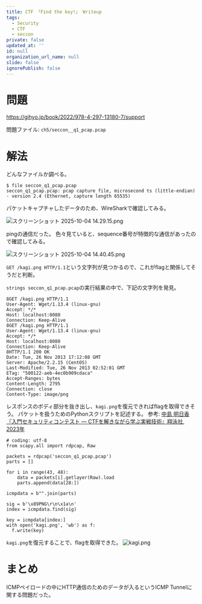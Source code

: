 ```yaml
---
title: CTF 「Find the key!」 Writeup
tags:
  - Security
  - CTF
  - seccon
private: false
updated_at: ''
id: null
organization_url_name: null
slide: false
ignorePublish: false
---
```

# 問題

https://gihyo.jp/book/2022/978-4-297-13180-7/support

問題ファイル: `ch5/seccon__q1_pcap.pcap`

# 解法

どんなファイルか調べる。

```:bash
$ file seccon_q1_pcap.pcap
seccon_q1_pcap.pcap: pcap capture file, microsecond ts (little-endian) - version 2.4 (Ethernet, capture length 65535)
```

パケットキャプチャしたデータのため、WireSharkで確認してみる。

![スクリーンショット 2025-10-04 14.29.15.png](https://qiita-image-store.s3.ap-northeast-1.amazonaws.com/0/3862159/1378ee18-7f55-4183-8a2d-b5b242202050.png)

pingの通信だった。
色々見ていると、sequence番号が特徴的な通信があったので確認してみる。

![スクリーンショット 2025-10-04 14.40.45.png](https://qiita-image-store.s3.ap-northeast-1.amazonaws.com/0/3862159/51d2d6fa-2218-4e6d-bd73-a8e7c36608a6.png)

`GET /kagi.png HTTP/1.1`という文字列が見つかるので、これがflagと関係してそうだと判断。

`strings seccon_q1_pcap.pcap`の実行結果の中で、下記の文字列を発見。

```
8GET /kagi.png HTTP/1.1
User-Agent: Wget/1.13.4 (linux-gnu)
Accept: */*
Host: localhost:8080
Connection: Keep-Alive
8GET /kagi.png HTTP/1.1
User-Agent: Wget/1.13.4 (linux-gnu)
Accept: */*
Host: localhost:8080
Connection: Keep-Alive
8HTTP/1.1 200 OK
Date: Tue, 26 Nov 2013 17:12:08 GMT
Server: Apache/2.2.15 (CentOS)
Last-Modified: Tue, 26 Nov 2013 02:52:01 GMT
ETag: "500122-aeb-4ec0b909cdaca"
Accept-Ranges: bytes
Content-Length: 2795
Connection: close
Content-Type: image/png
```
レスポンスのボディ部分を抜き出し、`kagi.png`を復元できればflagを取得できそう。
パケットを扱うためのPythonスクリプトを記述する。
参考: [中島 明日香『入門セキュリティコンテスト ― CTFを解きながら学ぶ実戦技術』翔泳社, 2023年](https://gihyo.jp/book/2022/978-4-297-13180-7)

```:python
# coding: utf-8
from scapy.all import rdpcap, Raw

packets = rdpcap('seccon_q1_pcap.pcap')
parts = []

for i in range(43, 48):
    data = packets[i].getlayer(Raw).load
    parts.append(data[28:])

icmpdata = b"".join(parts)

sig = b'\x89PNG\r\n\x1a\n'
index = icmpdata.find(sig)

key = icmpdata[index:]
with open('kagi.png', 'wb') as f:
  f.write(key)
```

`kagi.png`を復元することで、flagを取得できた。
![kagi.png](https://qiita-image-store.s3.ap-northeast-1.amazonaws.com/0/3862159/ba9fb7a4-5740-451b-b831-20064ffe82af.png)

# まとめ

ICMPペイロードの中にHTTP通信のためのデータが入るというICMP Tunnelに関する問題だった。